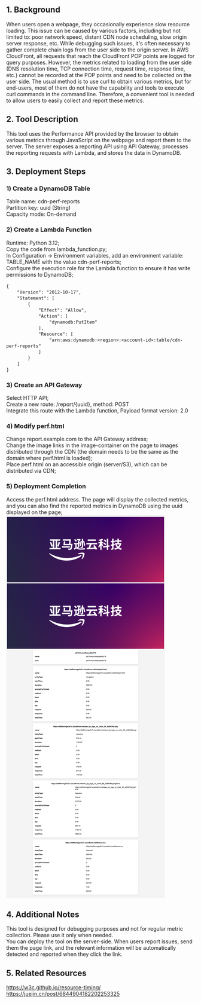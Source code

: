 ## 1. Background
When users open a webpage, they occasionally experience slow resource loading. This issue can be caused by various factors, including but not limited to: poor network speed, distant CDN node scheduling, slow origin server response, etc. While debugging such issues, it's often necessary to gather complete chain logs from the user side to the origin server. In AWS CloudFront, all requests that reach the CloudFront POP points are logged for query purposes. However, the metrics related to loading from the user side (DNS resolution time, TCP connection time, request time, response time, etc.) cannot be recorded at the POP points and need to be collected on the user side. The usual method is to use curl to obtain various metrics, but for end-users, most of them do not have the capability and tools to execute curl commands in the command line. Therefore, a convenient tool is needed to allow users to easily collect and report these metrics.

## 2. Tool Description
This tool uses the Performance API provided by the browser to obtain various metrics through JavaScript on the webpage and report them to the server. The server exposes a reporting API using API Gateway, processes the reporting requests with Lambda, and stores the data in DynamoDB.

## 3. Deployment Steps

### 1) Create a DynamoDB Table
Table name: cdn-perf-reports  
Partition key: uuid (String)  
Capacity mode: On-demand  

### 2) Create a Lambda Function
Runtime: Python 3.12;  
Copy the code from lambda_function.py;  
In Configuration -> Environment variables, add an environment variable: TABLE_NAME with the value cdn-perf-reports;  
Configure the execution role for the Lambda function to ensure it has write permissions to DynamoDB;  

```
{
    "Version": "2012-10-17",
    "Statement": [
        {
            "Effect": "Allow",
            "Action": [
                "dynamodb:PutItem"
            ],
            "Resource": [
                "arn:aws:dynamodb:<region>:<account-id>:table/cdn-perf-reports"
            ]
        }
    ]
}
```

### 3) Create an API Gateway
Select HTTP API;  
Create a new route: /report/{uuid}, method: POST  
Integrate this route with the Lambda function, Payload format version: 2.0  

### 4) Modify perf.html
Change report.example.com to the API Gateway address;  
Change the image links in the image-container on the page to images distributed through the CDN (the domain needs to be the same as the domain where perf.html is loaded);  
Place perf.html on an accessible origin (server/S3), which can be distributed via CDN;  

### 5) Deployment Completion
Access the perf.html address. The page will display the collected metrics, and you can also find the reported metrics in DynamoDB using the uuid displayed on the page;  
![perf.html](./image.png)

## 4. Additional Notes
This tool is designed for debugging purposes and not for regular metric collection. Please use it only when needed.  
You can deploy the tool on the server-side. When users report issues, send them the page link, and the relevant information will be automatically detected and reported when they click the link.

## 5. Related Resources
https://w3c.github.io/resource-timing/  
https://juejin.cn/post/6844904182202253325
